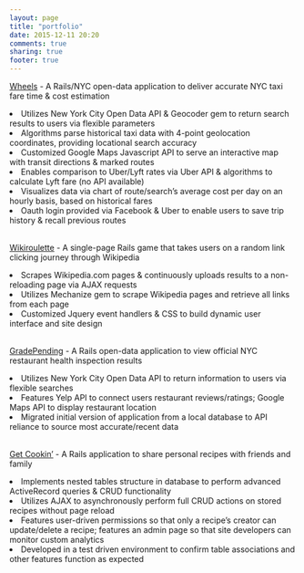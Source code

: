 ```yaml
---
layout: page
title: "portfolio"
date: 2015-12-11 20:20
comments: true
sharing: true
footer: true
---
```


<a href="http://wheels-nyc.herokuapp.com/">Wheels</a> - A Rails/NYC open-data application to deliver accurate NYC taxi fare time & cost estimation
<li>Utilizes New York City Open Data API & Geocoder gem to return search results to users via flexible parameters</li>
<li>Algorithms parse historical taxi data with 4-point geolocation coordinates, providing locational search accuracy</li>
<li> Customized Google Maps Javascript API to serve an interactive map with transit directions & marked routes</li>
<li> Enables comparison to Uber/Lyft rates via Uber API & algorithms to calculate Lyft fare (no API available)</li>
<li> Visualizes data via chart of route/search’s average cost per day on an hourly basis, based on historical fares</li>
<li> Oauth login provided via Facebook & Uber to enable users to save trip history & recall previous routes</li>
<br>

<a href="http://wikiroulette.herokuapp.com">Wikiroulette</a> - A single-page Rails game that takes users on a random link clicking journey through Wikipedia
<li> Scrapes Wikipedia.com pages & continuously uploads results to a non-reloading page via AJAX requests</li>
<li> Utilizes Mechanize gem to scrape Wikipedia pages and retrieve all links from each page</li>
<li> Customized Jquery event handlers & CSS to build dynamic user interface and site design</li>
<br>

<a href="https://github.com/mgsterling11/gradepending">GradePending</a> - A Rails open-data application to view official NYC restaurant health inspection results 
<li> Utilizes New York City Open Data API to return information to users via flexible searches</li>
<li> Features Yelp API to connect users restaurant reviews/ratings; Google Maps API to display restaurant location</li>
<li> Migrated initial version of application from a local database to API reliance to source most accurate/recent data</li>
<br>
 
<a href="http://get-cookin.herokuapp.com/">Get Cookin’</a> - A Rails application to share personal recipes with friends and family
<li> Implements nested tables structure in database to perform advanced ActiveRecord queries & CRUD functionality</li>
<li> Utilizes AJAX to asynchronously perform full CRUD actions on stored recipes without page reload</li>
<li> Features user-driven permissions so that only a recipe’s creator can update/delete a recipe; features an admin page so that site developers can monitor custom analytics</li>
<li> Developed in a test driven environment to confirm table associations and other features function as expected</li>